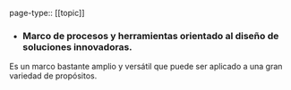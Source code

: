 page-type:: [[topic]]
- ### Marco de procesos y herramientas orientado al diseño de soluciones innovadoras.

Es un marco bastante amplio y versátil que puede ser aplicado a una gran variedad de propósitos.




